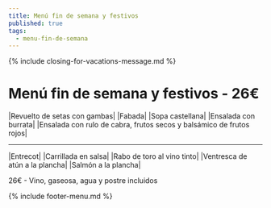 ```yaml
---
title: Menú fin de semana y festivos
published: true
tags:
  - menu-fin-de-semana
---
```


{% include closing-for-vacations-message.md %}

# Menú fin de semana y festivos - 26€

|Revuelto de setas con gambas|
|Fabada|
|Sopa castellana|
|Ensalada con burrata|
|Ensalada con rulo de cabra, frutos secos y balsámico de frutos rojos|


------

|Entrecot|
|Carrillada en salsa|
|Rabo de toro al vino tinto|
|Ventresca de atún a la plancha|
|Salmón a la plancha|

<!-- |Cordero asado|eligiendo este segundo plato se añade 10€ al menú, en total 34€| -->

26€ - Vino, gaseosa, agua y postre incluidos

{% include footer-menu.md %}
